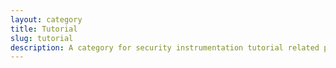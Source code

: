 ```yaml
---
layout: category
title: Tutorial
slug: tutorial
description: A category for security instrumentation tutorial related posts.
---
```

